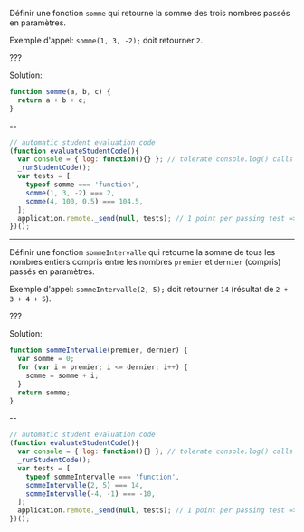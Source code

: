 Définir une fonction `somme` qui retourne la somme des trois nombres passés en paramètres.

Exemple d'appel: `somme(1, 3, -2);` doit retourner `2`.

???

Solution:
```js
function somme(a, b, c) {
  return a + b + c;
}
```

--

```js
// automatic student evaluation code
(function evaluateStudentCode(){
  var console = { log: function(){} }; // tolerate console.log() calls
  _runStudentCode();
  var tests = [
    typeof somme === 'function', 
    somme(1, 3, -2) === 2,
    somme(4, 100, 0.5) === 104.5,
  ];
  application.remote._send(null, tests); // 1 point per passing test => 3 pts per exercise
})();
```

---

Définir une fonction `sommeIntervalle` qui retourne la somme de tous les nombres entiers compris entre les nombres `premier` et `dernier` (compris) passés en paramètres.

Exemple d'appel: `sommeIntervalle(2, 5);` doit retourner `14` (résultat de `2 + 3 + 4 + 5`).

???

Solution:
```js
function sommeIntervalle(premier, dernier) {
  var somme = 0;
  for (var i = premier; i <= dernier; i++) {
    somme = somme + i;
  }
  return somme;
}
```

--

```js
// automatic student evaluation code
(function evaluateStudentCode(){
  var console = { log: function(){} }; // tolerate console.log() calls
  _runStudentCode();
  var tests = [
    typeof sommeIntervalle === 'function',
    sommeIntervalle(2, 5) === 14,
    sommeIntervalle(-4, -1) === -10,
  ];
  application.remote._send(null, tests); // 1 point per passing test => 3 pts per exercise
})();
```
